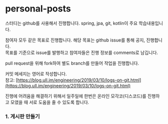 # personal-posts
스터디는 github를 사용해서 진행합니다. spring, jpa, git, kotlin이 주요 학습내용입니다.

참여자 모두 같은 목표로 진행합니다. 해당 목표는 github issue를 통해 공지, 진행합니다.  
목표를 기준으로 issue를 발행하고 참여자들은 진행 정보를 comments로 남깁니다.

pull request을 위해 fork하여 별도 branch를 만들어 작업을 진행합니다.

커밋 메세지는 영어로 작성합니다.  
참고: [https://blog.ull.im/engineering/2019/03/10/logs-on-git.html](https://blog.ull.im/engineering/2019/03/10/logs-on-git.html)

진행에 어려움을 해결하기 위해서 일주일에 한번은 온라인 모각코(디스코드)를 진행하고 모였을 때 서로 도움을 줄 수 있도록 합니다.

### 1. 게시판 만들기

